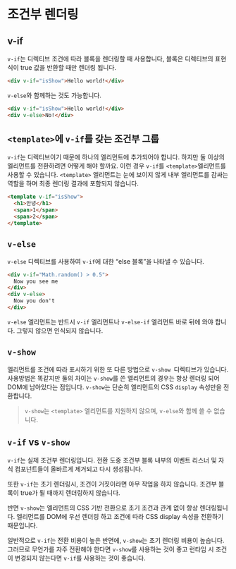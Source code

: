 # 조건부 렌더링



## v-if

`v-if`는 디렉티브 조건에 따라 블록을 렌더링할 때 사용합니다, 블록은 디렉티브의 표현식이 true  값을 반환할 때만 렌더링 됩니다.

```html
<div v-if="isShow">Hello world!</div>
```

`v-else`와 함께하는 것도 가능합니다.

```html
<div v-if="isShow">Hello world!</div>
<div v-else>No!</div>
```



## `<template>`에 `v-if`를 갖는 조건부 그룹

`v-if`는 디렉티브이기 때문에 하나의 엘리먼트에 추가되어야 합니다. 하지만 둘 이상의 엘리먼트를 전환하려면 어떻게 해야 할까요. 이런 경우 `v-if`를 `<template>`엘리먼트를 사용할 수 있습니다. `<template>` 엘리먼트는 눈에 보이지 않게 내부 엘리먼트를 감싸는 역할을 하며 최종 렌더링 결과에 포함되지 않습니다.

```html
<template v-if="isShow">
  <h1>안녕</h1>
  <span>1</span>
  <span>2</span>
</template>
```



## `v-else`

`v-else` 디렉티브를 사용하여 `v-if`에 대한 “else 블록”을 나타낼 수 있습니다.

```html
<div v-if="Math.random() > 0.5">
  Now you see me
</div>
<div v-else>
  Now you don't
</div>
```

`v-else` 엘리먼트는 반드시 `v-if` 엘리먼트나 `v-else-if` 엘리먼트 바로 뒤에 와야 합니다. 그렇지 않으면 인식되지 않습니다.



## `v-show`

엘리먼트를 조건에 따라 표시하기 위한 또 다른 방법으로 `v-show `디렉티브가 있습니다. 사용방법은 똑같지만 둘의 차이는 `v-show`를 쓴 엘리먼트의 경우는 항상 렌더링 되어 DOM에 남아있다는 점입니다. `v-show`는 단순히 엘리먼트의 CSS `display` 속성만을 전환합니다.

> `v-show`는 `<template>` 엘리먼트를 지원하지 않으며, `v-else`와 함께 쓸 수 없습니다.



## `v-if` vs `v-show`

`v-if`는 실제 조건부 렌더링입니다. 전환 도중 조건부 블록 내부의 이벤트 리스너 및 자식 컴포넌트들이 올바르게 제거되고 다시 생성됩니다.

또한 `v-if`는 초기 렌더링시, 조건이 거짓이라면 아무 작업을 하지 않습니다. 조건부 블록이 true가 될 때까지 렌더링하지 않습니다.

반면 `v-show`는 엘리먼트의 CSS 기반 전환으로 초기 조건과 관계 없이 항상 렌더링됩니다. 엘리먼트를 DOM에 우선 렌더링 하고 조건에 따라 CSS display 속성을 전환하기 때문입니다.

일반적으로 `v-if`는 전환 비용이 높은 반면에, `v-show`는 초기 렌더링 비용이 높습니다. 그러므로 무언가를 자주 전환해야 한다면 `v-show`를 사용하는 것이 좋고 런타임 시 조건이 변경되지 않는다면 `v-if`를 사용하는 것이 좋습니다.